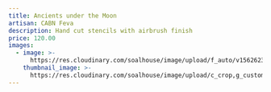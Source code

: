 ```yaml
---
title: Ancients under the Moon
artisan: CABN Feva
description: Hand cut stencils with airbrush finish
price: 120.00
images:
  - image: >-
      https://res.cloudinary.com/soalhouse/image/upload/f_auto/v1562623265/Gallery/cabn-ancients_dwe8qs.jpg
    thumbnail_image: >-
      https://res.cloudinary.com/soalhouse/image/upload/c_crop,g_custom,h_626/c_fill,f_auto,w_150/v1562623265/Gallery/cabn-ancients_dwe8qs.jpg
---
```


